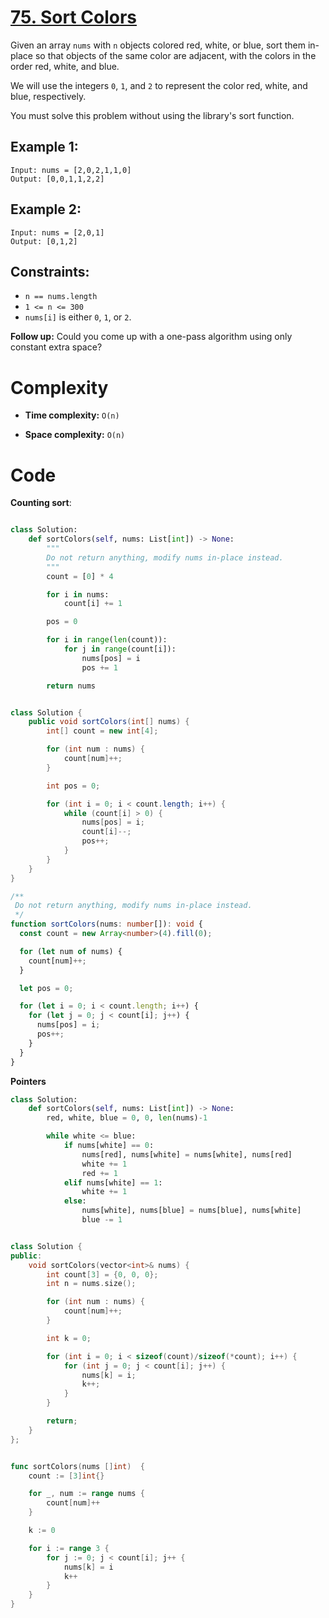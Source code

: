 # [75. Sort Colors](https://leetcode.com/problems/sort-colors/description/?envType=featured-list&envId=top-interview-questions?envType=featured-list&envId=top-interview-questions)

Given an array `nums` with `n` objects colored red, white, or blue, sort them in-place so that objects of the same color are adjacent, with the colors in the order red, white, and blue.

We will use the integers `0`, `1`, and `2` to represent the color red, white, and blue, respectively.

You must solve this problem without using the library's sort function.

## Example 1:

```
Input: nums = [2,0,2,1,1,0]
Output: [0,0,1,1,2,2]
```

## Example 2:

```
Input: nums = [2,0,1]
Output: [0,1,2]
```

## Constraints:

- `n == nums.length`
- `1 <= n <= 300`
- `nums[i]` is either `0`, `1`, or `2`.

**Follow up:** Could you come up with a one-pass algorithm using only constant extra space?

# Complexity

- **Time complexity:**
  `O(n)`

- **Space complexity:**
  `O(n)`

# Code

**Counting sort**:

```py

class Solution:
    def sortColors(self, nums: List[int]) -> None:
        """
        Do not return anything, modify nums in-place instead.
        """
        count = [0] * 4

        for i in nums:
            count[i] += 1

        pos = 0

        for i in range(len(count)):
            for j in range(count[i]):
                nums[pos] = i
                pos += 1

        return nums

```

```java

class Solution {
    public void sortColors(int[] nums) {
        int[] count = new int[4];

        for (int num : nums) {
            count[num]++;
        }

        int pos = 0;

        for (int i = 0; i < count.length; i++) {
            while (count[i] > 0) {
                nums[pos] = i;
                count[i]--;
                pos++;
            }
        }
    }
}

```

```ts
/**
 Do not return anything, modify nums in-place instead.
 */
function sortColors(nums: number[]): void {
  const count = new Array<number>(4).fill(0);

  for (let num of nums) {
    count[num]++;
  }

  let pos = 0;

  for (let i = 0; i < count.length; i++) {
    for (let j = 0; j < count[i]; j++) {
      nums[pos] = i;
      pos++;
    }
  }
}
```

**Pointers**

```python
class Solution:
    def sortColors(self, nums: List[int]) -> None:
        red, white, blue = 0, 0, len(nums)-1

        while white <= blue:
            if nums[white] == 0:
                nums[red], nums[white] = nums[white], nums[red]
                white += 1
                red += 1
            elif nums[white] == 1:
                white += 1
            else:
                nums[white], nums[blue] = nums[blue], nums[white]
                blue -= 1

```

```cpp

class Solution {
public:
    void sortColors(vector<int>& nums) {
        int count[3] = {0, 0, 0};
        int n = nums.size();

        for (int num : nums) {
            count[num]++;
        }

        int k = 0;

        for (int i = 0; i < sizeof(count)/sizeof(*count); i++) {
            for (int j = 0; j < count[i]; j++) {
                nums[k] = i;
                k++;
            }
        }

        return;
    }
};

```

```go

func sortColors(nums []int)  {
    count := [3]int{}

    for _, num := range nums {
        count[num]++
    }

    k := 0

    for i := range 3 {
        for j := 0; j < count[i]; j++ {
            nums[k] = i
            k++
        }
    }
}

```
